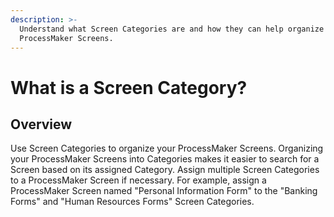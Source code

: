 ```yaml
---
description: >-
  Understand what Screen Categories are and how they can help organize your
  ProcessMaker Screens.
---
```


# What is a Screen Category?

## Overview

Use Screen Categories to organize your ProcessMaker Screens. Organizing your ProcessMaker Screens into Categories makes it easier to search for a Screen based on its assigned Category. Assign multiple Screen Categories to a ProcessMaker Screen if necessary. For example, assign a ProcessMaker Screen named "Personal Information Form" to the "Banking Forms" and "Human Resources Forms" Screen Categories.

